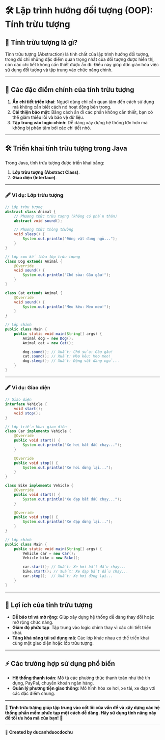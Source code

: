 # 🛠️ Lập trình hướng đối tượng (OOP): Tính trừu tượng

## 📌 Tính trừu tượng là gì?
Tính trừu tượng (Abstraction) là tính chất của lập trình hướng đối tượng, trong đó chỉ những đặc điểm quan trọng nhất của đối tượng được hiển thị, còn các chi tiết không cần thiết được ẩn đi. Điều này giúp đơn giản hóa việc sử dụng đối tượng và tập trung vào chức năng chính.

---

## 🌟 Các đặc điểm chính của tính trừu tượng
1. **Ẩn chi tiết triển khai**: Người dùng chỉ cần quan tâm đến cách sử dụng mà không cần biết cách nó hoạt động bên trong.
2. **Cải thiện bảo mật**: Bằng cách ẩn đi các phần không cần thiết, bạn có thể giảm thiểu lỗi và bảo vệ dữ liệu.
3. **Tập trung vào logic chính**: Dễ dàng xây dựng hệ thống lớn hơn mà không bị phân tâm bởi các chi tiết nhỏ.

---

## 🛠️ Triển khai tính trừu tượng trong Java
Trong Java, tính trừu tượng được triển khai bằng:
1. **Lớp trừu tượng (Abstract Class)**.
2. **Giao diện (Interface)**.

---

### 🖋️ Ví dụ: Lớp trừu tượng
```java
// Lớp trừu tượng
abstract class Animal {
    // Phương thức trừu tượng (không có phần thân)
    abstract void sound();

    // Phương thức thông thường
    void sleep() {
        System.out.println("Động vật đang ngủ...");
    }
}

// Lớp con kế thừa lớp trừu tượng
class Dog extends Animal {
    @Override
    void sound() {
        System.out.println("Chó sủa: Gâu gâu!");
    }
}

class Cat extends Animal {
    @Override
    void sound() {
        System.out.println("Mèo kêu: Meo meo!");
    }
}

// Lớp chính
public class Main {
    public static void main(String[] args) {
        Animal dog = new Dog();
        Animal cat = new Cat();

        dog.sound(); // Xuất: Chó sủa: Gâu gâu!
        cat.sound(); // Xuất: Mèo kêu: Meo meo!
        dog.sleep(); // Xuất: Động vật đang ngủ...
    }
}
```

---

### 🖋️ Ví dụ: Giao diện
```java
// Giao diện
interface Vehicle {
    void start();
    void stop();
}

// Lớp triển khai giao diện
class Car implements Vehicle {
    @Override
    public void start() {
        System.out.println("Xe hơi bắt đầu chạy...");
    }

    @Override
    public void stop() {
        System.out.println("Xe hơi dừng lại...");
    }
}

class Bike implements Vehicle {
    @Override
    public void start() {
        System.out.println("Xe đạp bắt đầu chạy...");
    }

    @Override
    public void stop() {
        System.out.println("Xe đạp dừng lại...");
    }
}

// Lớp chính
public class Main {
    public static void main(String[] args) {
        Vehicle car = new Car();
        Vehicle bike = new Bike();

        car.start(); // Xuất: Xe hơi bắt đầu chạy...
        bike.start(); // Xuất: Xe đạp bắt đầu chạy...
        car.stop();  // Xuất: Xe hơi dừng lại...
    }
}
```

---

## 🚀 Lợi ích của tính trừu tượng
- **Dễ bảo trì và mở rộng**: Giúp xây dựng hệ thống dễ dàng thay đổi hoặc mở rộng chức năng.
- **Giảm độ phức tạp**: Tập trung vào logic chính thay vì các chi tiết triển khai.
- **Tăng khả năng tái sử dụng mã**: Các lớp khác nhau có thể triển khai cùng một giao diện hoặc lớp trừu tượng.

---

## ⚡ Các trường hợp sử dụng phổ biến
- **Hệ thống thanh toán**: Mô tả các phương thức thanh toán như thẻ tín dụng, PayPal, chuyển khoản ngân hàng.
- **Quản lý phương tiện giao thông**: Mô hình hóa xe hơi, xe tải, xe đạp với các đặc điểm chung.

---

🔗 **Tính trừu tượng giúp tập trung vào cốt lõi của vấn đề và xây dựng các hệ thống phần mềm phức tạp một cách dễ dàng. Hãy sử dụng tính năng này để tối ưu hóa mã của bạn!** 🎉

---

📝 **Created by ducanhduocdochu**
